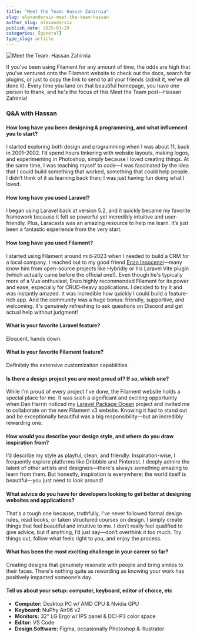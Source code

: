 ```yaml
---
title: "Meet the Team: Hassan Zahirnia"
slug: alexandersix-meet-the-team-hassan
author_slug: alexandersix
publish_date: 2025-03-29
categories: [general]
type_slug: article
---
```


![Meet the Team: Hassan Zahirnia](/images/content/articles/alexandersix-meet-the-team-hassan/meet-the-team-hassan.webp)

If you've been using Filament for any amount of time, the odds are high that you've ventured onto
the Filament website to check out the docs, search for plugins, or just to copy the link to send
to all your friends (admit it, we've all done it). Every time you land on that beautiful homepage,
you have one person to thank, and he's the focus of this Meet the Team post--Hassan Zahirnia!

### Q&A with Hassan

#### How long have you been designing & programming, and what influenced you to start?

I started exploring both design and programming when I was about 11, back in 2001–2002. I’d spend hours tinkering with website layouts, making logos, and experimenting in Photoshop, simply because I loved creating things. At the same time, I was teaching myself to code—I was fascinated by the idea that I could build something that worked, something that could help people. I didn’t think of it as learning back then; I was just having fun doing what I loved.

#### How long have you used Laravel?

I began using Laravel back at version 5.2, and it quickly became my favorite framework because it felt so powerful yet incredibly intuitive and user-friendly. Plus, Laracasts was an amazing resource to help me learn. It’s just been a fantastic experience from the very start.

#### How long have you used Filament?

I started using Filament around mid-2023 when I needed to build a CRM for a local company. I reached out to my good friend [Enzo Innocenzi](https://innocenzi.dev/)—many know him from open-source projects like Hybridly or his Laravel Vite plugin (which actually came before the official one!). Even though he's typically more of a Vue enthusiast, Enzo highly recommended Filament for its power and ease, especially for CRUD-heavy applications. I decided to try it and was instantly amazed. It was incredible how quickly I could build a feature-rich app. And the community was a huge bonus: friendly, supportive, and welcoming. It's genuinely refreshing to ask questions on Discord and get actual help without judgment!

#### What is your favorite Laravel feature?

Eloquent, hands down.

#### What is your favorite Filament feature?

Definitely the extensive customization capabilities.

#### Is there a design project you are most proud of? If so, which one?

While I'm proud of every project I've done, the Filament website holds a special place for me. It was such a significant and exciting opportunity when Dan Harrin noticed my [Laravel Package Ocean](https://laravel-package-ocean.com/) project and invited me to collaborate on the new Filament v3 website. Knowing it had to stand out and be exceptionally beautiful was a big responsibility—but an incredibly rewarding one.

#### How would you describe your design style, and where do you draw inspiration from?

I’d describe my style as playful, clean, and friendly. Inspiration-wise, I frequently explore platforms like Dribbble and Pinterest. I deeply admire the talent of other artists and designers—there's always something amazing to learn from them. But honestly, inspiration is everywhere; the world itself is beautiful—you just need to look around!

#### What advice do you have for developers looking to get better at designing websites and applications?

That's a tough one because, truthfully, I've never followed formal design rules, read books, or taken structured courses on design. I simply create things that feel beautiful and intuitive to me. I don’t really feel qualified to give advice, but if anything, I’d just say—don’t overthink it too much. Try things out, follow what feels right to you, and enjoy the process.

#### What has been the most exciting challenge in your career so far?

Creating designs that genuinely resonate with people and bring smiles to their faces. There's nothing quite as rewarding as knowing your work has positively impacted someone’s day.

#### Tell us about your setup: computer, keyboard, editor of choice, etc

- **Computer:** Desktop PC w/ AMD CPU & Nvidia GPU
- **Keyboard:** NuPhy Air96 v2
- **Monitors:** 32" LG Ergo w/ IPS panel & DCI-P3 color space
- **Editor:** VS Code
- **Design Software:** Figma, occasionally Photoshop & Illustrator

